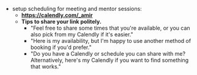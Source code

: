 - setup scheduling for meeting and mentor sessions:
	- **https://calendly.com/_amir**
	- **Tips to share your link politely.**
		- "Feel free to share some times that you're available, or you can also pick from my Calendly if it's easier."
		- "Here is my availability, but I'm happy to use another method of booking if you'd prefer."
		- "Do you have a Calendly or schedule you can share with me? Alternatively, here's my Calendly if you want to find something that works."